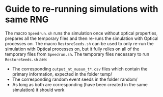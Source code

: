 # Guide to re-running simulations with same RNG
The macro `Speedrun.sh` runs the simulation once without optical properties, prepares all the temporary files and then re-runs the simulation with Optical processes on.
The macro `RestoreSeeds.sh` can be used to only re-run the simulation with Optical processes on, but it fully relies on all of the temporary files from `Speedrun.sh`.
The temporary files necessary to run `RestoreSeeds.sh` are:
* The corresponding `output_nt_musun_t*.csv` files which contain the primary information, expected in the folder temp/
* The corresponding random event seeds in the folder random/
* As long as both are corresponding (have been created in the same simulation) it should work
